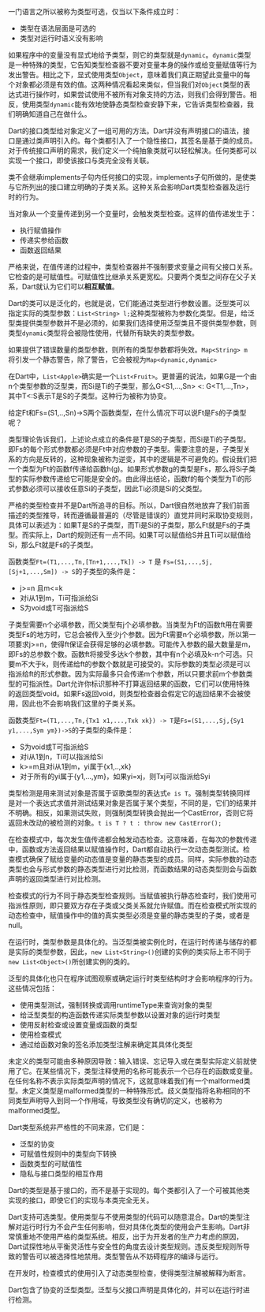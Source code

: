 一门语言之所以被称为类型可选，仅当以下条件成立时：

+ 类型在语法层面是可选的
+ 类型对运行时语义没有影响

如果程序中的变量没有显式地给予类型，则它的类型就是``dynamic``。``dynamic``类型是一种特殊的类型，它告知类型检查器不要对变量本身的操作或给变量赋值等行为发出警告。相比之下，显式使用类型``Object``，意味着我们真正期望此变量中的每个对象都必须是有效的值。这两种情况看起来类似，但当我们对``Object``类型的表达式进行操作时，如果尝试使用不被所有对象支持的方法，则我们会得到警告。相反，使用类型``dynamic``能有效地使静态类型检查安静下来，它告诉类型检查器，我们明确知道自己在做什么。

Dart的接口类型给对象定义了一组可用的方法。Dart并没有声明接口的语法，接口是通过类声明引入的。每个类都引入了一个隐性接口，其签名是基于类的成员。对于传统接口声明的需求，我们定义一个纯抽象类就可以轻松解决。任何类都可以实现一个接口，即使该接口与类完全没有关联。

类不会继承implements子句内任何接口的实现，implements子句所做的，是使类与它所列出的接口建立明确的子类关系。这种关系会影响Dart类型检查器及运行时的行为。

当对象从一个变量传递到另一个变量时，会触发类型检查。这样的值传递发生于：

+ 执行赋值操作
+ 传递实参给函数
+ 函数返回结果

严格来说，在值传递的过程中，类型检查器并不强制要求变量之间有父接口关系。它检查的是可赋值性。可赋值性比继承关系更宽松。只要两个类型之间存在父子关系，Dart就认为它们可以**相互赋值**。

Dart的类可以是泛化的，也就是说，它们能通过类型进行参数设置。泛型类可以指定实际的类型参数：``List<String> l;``这种类型被称为参数化类型。但是，给泛型类提供类型参数并不是必须的，如果我们选择使用泛型类且不提供类型参数，则类型``dynamic``类型将会被隐性使用，代替所有缺失的类型参数。

如果提供了错误数量的类型参数，则所有的类型参数都将失效。``Map<String> m ``将引发一个静态警告，除了警告，它会被视为``Map<dynamic,dynamic>``

在Dart中，``List<Apple>``确实是一个``List<Fruit>``。更普遍的说法，如果G是一个由n个类型参数的泛型类，而Si是Ti的子类型，那么G<S1,...,Sn> <: G<T1,...,Tn>，其中T<:S表示T是S的子类型。这种行为被称为协变。

给定Ft和Fs=(S1,..,Sn)->S两个函数类型，在什么情况下可以说Ft是Fs的子类型呢？

类型理论告诉我们，上述论点成立的条件是T是S的子类型，而Si是Ti的子类型。即Fs的每个形式参数都必须是Ft中对应参数的子类型。需要注意的是，子类型关系的方向是反转的，这种现象被称为逆变，其中的逻辑是不可避免的。假设我们把一个类型为Ft的函数f传递给函数h(g)。如果形式参数g的类型是Fs，那么将Si子类型的实际参数传递给它可能是安全的。由此得出结论，函数f的每个类型为Ti的形式参数必须可以接收任意Si的子类型，因此Ti必须是Si的父类型。

严格的类型检查并不是Dart所追寻的目标。所以，Dart很自然地放弃了我们前面描述的类型推导，转而遵循最普遍的（尽管是错误的）直觉并同时采取协变规则，具体可以表述为：如果T是S的子类型，而Ti是Si的子类型，那么Ft就是Fs的子类型。而实际上，Dart的规则还有一点不同。如果T可以赋值给S并且Ti可以赋值给Si，那么Ft就是Fs的子类型。

函数类型``Ft=(T1,...,Tn,[Tn+1,...,Tk]) -> T`` 是 ``Fs=(S1,...,Sj,[Sj+1,...,Sm]) -> S``的子类型的条件是：

+ j>=n 且m<=k
+ 对i从1到m，Ti可指派给Si
+ S为void或T可指派给S

子类型需要n个必填参数，而父类型有j个必填参数。当类型为Ft的函数ft用在需要类型Fs的地方时，它总会被传入至少j个参数。因为Ft需要n个必填参数，所以第一项要求j>=n，使得ft保证会获得足够的必填参数。可能传入参数的最大数量是m，即Fs的总参数个数。函数ft将接受多达k个参数，其中有n个必填及k-n个可选。只要m不大于k，则传递给ft的参数个数就是可接受的。实际参数的类型必须是可以指派给ft的形式参数。因为实际最多只会传递m个参数，所以只要求前m个参数类型的可指派性。Dart允许你标识那种不打算返回结果的函数，它们可以使用特殊的返回类型void。如果Fs返回void，则类型检查器会假定它的返回结果不会被使用，因此也不会影响我们这里的子类关系。

函数类型``Ft=(T1,...,Tn,{Tx1 x1,...,Txk xk}) -> T``是``Fs=(S1,...,Sj,{Sy1 y1,...,Sym ym})->S``的子类型的条件是：

+ S为void或T可指派给S
+ 对i从1到n，Ti可以指派给Si
+ k>=m且对i从1到m，yi属于{x1,..,xk}
+ 对于所有的yi属于{y1,...,ym}，如果yi=xj，则Txj可以指派给Syi

类型检测是用来测试对象是否属于讴歌类型的表达式``e is T``。强制类型转换同样是对一个表达式求值并测试结果对象是否属于某个类型，不同的是，它们的结果并不明确。相反，如果测试失败，则强制类型转换会抛出一个CastError，否则它将返回未改动的被检测的对象。``t is T ? t : throw new CastError();``

在检查模式中，每次发生值传递都会触发动态检查。这意味着，在每次的参数传递中，函数或方法返回结果以赋值操作时，Dart都自动执行一次动态类型测试。检查模式确保了赋给变量的动态值是变量的静态类型的成员。同样，实际参数的动态类型也会与形式参数的静态类型进行对比检测，而函数结果的动态类型则会与函数声明的返回类型进行对比检测。

检查模式的行为不同于静态类型检查规则。当赋值被执行静态检查时，我们使用可指派性原则，即只要双方存在子类或父类关系就允许赋值。而在检查模式所实现的动态检查中，赋值操作中的值的真实类型必须是变量的静态类型的子类，或者是null。

在运行时，类型参数是具体化的。当泛型类被实例化时，在运行时传递与储存的都是实际的类型参数，因此，``new List<String>()``创建的实例的类实际上市不同于``new List<Object>()``所创建实例的类的。

泛型的具体化也只在程序试图观察或确定运行时类型结构时才会影响程序的行为。这些情况包括：

+ 使用类型测试，强制转换或调用runtimeType来查询对象的类型
+ 给泛型类型的构造函数传递实际类型参数以设置对象的运行时类型
+ 使用反射检查或设置变量或函数的类型
+ 使用检查模式
+ 通过给函数对象的签名添加类型注解来确定其具体化类型

未定义的类型可能由多种原因导致：输入错误、忘记导入或在类型实际定义前就使用了它。在某些情况下，类型注释使用的名称可能表示一个已存在的函数或变量。在任何名称不表示实际类型声明的情况下，这就意味着我们有一个malformed类型。未定义类型是malformed类型的一种特殊形式。歧义类型指将名称相同的不同类型声明导入到同一个作用域，导致类型没有确切的定义，也被称为malformed类型。

Dart类型系统非严格性的不同来源，它们是：

+ 泛型的协变
+ 可赋值性规则中的类型向下转换
+ 函数类型的可赋值性
+ 隐私与接口类型的相互作用

Dart的类型是基于接口的，而不是基于实现的。每个类都引入了一个可被其他类实现的接口，即使它们的实现与本类完全无关。

Dart支持可选类型。使用类型与不使用类型的代码可以随意混合。Dart的类型注解对运行时行为不会产生任何影响，但对具体化类型的使用会产生影响。Dart非常慎重地不使用严格的类型系统。相反，出于为开发者的生产力考虑的原因，Dart试探性地从平衡灵活性与安全性的角度去设计类型规则。违反类型规则所导致的警告可以被选择性地禁用。类型警告从不妨碍程序的编译与运行。

在开发时，检查模式的使用引入了动态类型检查，使得类型注解被解释为断言。

Dart包含了协变的泛型类型。泛型与父接口声明是具体化的，并可以在运行时进行检测。

